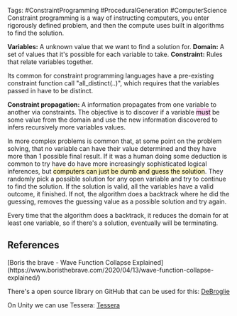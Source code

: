 Tags: #ConstraintProgramming #ProceduralGeneration #ComputerScience 
Constraint programming is a way of instructing computers, you enter  rigorously defined problem, and then the compute uses built in algorithms to find the solution.

**Variables:** A unknown value that we want to find a solution for. 
**Domain:** A set of values that it's possible for each variable to take.
**Constraint:** Rules that relate variables together.

Its common for constraint programming languages have a pre-existing constraint function call "all_distinct(..)", which requires that the variables passed in have to be distinct.

**Constraint propagation:** A information propagates from one variable to another via constraints.
The objective is to discover if a variable <mark style="background: #FFB8EBA6;">must</mark> be some value from the domain and use the new information discovered to infers recursively more variables values.

In more complex problems is common that, at some point on the problem solving, that no variable can have their value determined and they have more than 1 possible final result. If it was a human doing some deduction is common to try have do have more increasingly sophisticated logical inferences, but <mark style="background: #FFF3A3A6;">computers can just be dumb and guess the solution</mark>. They randomly pick a possible solution for any open variable and try to continue to find the solution. If the solution is valid, all the variables have a valid outcome, it finished. If not, the algorithm does a backtrack where he did the guessing, removes the guessing value as a possible solution and try again.

Every time that the algorithm does a backtrack, it reduces the domain for at least one variable, so if there's a solution, eventually will be terminating.

<h2>References</h2>
[Boris the brave - Wave Function Collapse Explained](https://www.boristhebrave.com/2020/04/13/wave-function-collapse-explained/)

There's a open source library on GitHub that can be used for this: [DeBroglie](https://github.com/BorisTheBrave/DeBroglie)

On Unity we can use Tessera: [Tessera](https://assetstore.unity.com/packages/tools/level-design/tessera-procedural-tile-based-generator-155425)

